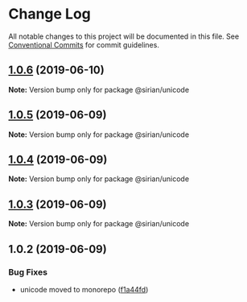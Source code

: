# Change Log

All notable changes to this project will be documented in this file.
See [Conventional Commits](https://conventionalcommits.org) for commit guidelines.

## [1.0.6](https://github.com/sirian/js/compare/@sirian/unicode@1.0.5...@sirian/unicode@1.0.6) (2019-06-10)

**Note:** Version bump only for package @sirian/unicode





## [1.0.5](https://github.com/sirian/js/compare/@sirian/unicode@1.0.4...@sirian/unicode@1.0.5) (2019-06-09)

**Note:** Version bump only for package @sirian/unicode





## [1.0.4](https://github.com/sirian/js/compare/@sirian/unicode@1.0.3...@sirian/unicode@1.0.4) (2019-06-09)

**Note:** Version bump only for package @sirian/unicode





## [1.0.3](https://github.com/sirian/js/compare/@sirian/unicode@1.0.2...@sirian/unicode@1.0.3) (2019-06-09)

**Note:** Version bump only for package @sirian/unicode





## 1.0.2 (2019-06-09)


### Bug Fixes

* unicode moved to monorepo ([f1a44fd](https://github.com/sirian/js/commit/f1a44fd))
